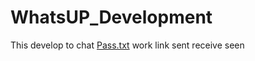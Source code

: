 # WhatsUP_Development
This develop to chat 
[Pass.txt](https://github.com/satheshd/WhatsUP_Development/files/10106432/Pass.txt)
work
link
sent
receive
seen
